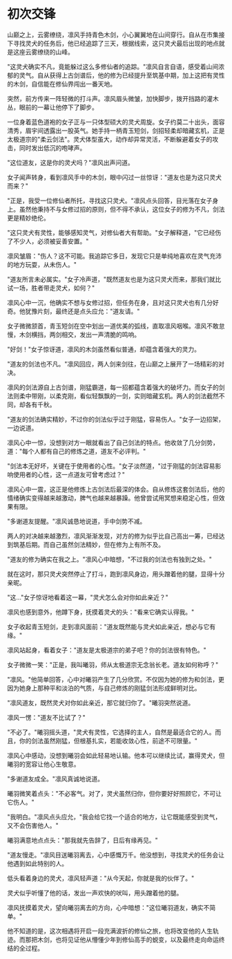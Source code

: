 # 初次交锋

山巅之上，云雾缭绕，凛风手持青色木剑，小心翼翼地在山间穿行。自从在市集接下寻找灵犬的任务后，他已经追踪了三天，根据线索，这只灵犬最后出现的地点就是这座云雾缭绕的山峰。

"这灵犬确实不凡，竟能躲过这么多修仙者的追踪。"凛风自言自语，感受着山间浓郁的灵气。自从获得上古剑谱后，他的修为已经提升至筑基中期，加上这把有灵性的木剑，自信能在修仙界闯出一番天地。

突然，前方传来一阵轻微的打斗声。凛风眉头微皱，加快脚步，拨开挡路的灌木丛，眼前的一幕让他停下了脚步。

一位身着蓝色道袍的女子正与一只体型硕大的灵犬周旋。女子约莫二十出头，面容清秀，眉宇间透露出一股英气。她手持一柄青玉短剑，剑招轻柔却暗藏玄机，正是太极道宗的"柔云剑法"。灵犬体型虽大，动作却异常灵活，不断躲避着女子的攻击，同时发出低沉的咆哮声。

"这位道友，这是你的灵犬吗？"凛风出声问道。

女子闻声转身，看到凛风手中的木剑，眼中闪过一丝惊讶："道友也是为这只灵犬而来？"

"正是，我受一位修仙者所托，寻找这只灵犬。"凛风点头回答，目光落在女子身上。虽然他秉持不与女修过招的原则，但不得不承认，这位女子的修为不凡，剑法更是精妙绝伦。

"这只灵犬有灵性，能够感知灵气，对修仙者大有帮助。"女子解释道，"它已经伤了不少人，必须被妥善安置。"

凛风皱眉："伤人？这不可能。我追踪它多日，发现它只是单纯地喜欢在灵气充沛的地方玩耍，从未伤人。"

"道友所言未必属实。"女子冷声道，"既然道友也是为这只灵犬而来，那我们就比试一场，胜者带走灵犬，如何？"

凛风心中一沉，他确实不想与女修过招，但任务在身，且对这只灵犬也有几分好奇。他犹豫片刻，最终还是点头应允："道友请。"

女子微微颔首，青玉短剑在空中划出一道优美的弧线，直取凛风咽喉。凛风不敢怠慢，木剑横挡，两剑相交，发出一声清脆的鸣响。

"好剑！"女子惊讶道，凛风的木剑虽然看似普通，却蕴含着强大的灵力。

"道友的剑法也不凡。"凛风回应，两人剑来剑往，在山巅之上展开了一场精彩的对决。

凛风的剑法源自上古剑谱，刚猛霸道，每一招都蕴含着强大的破坏力。而女子的剑法则柔中带刚，以柔克刚，看似轻飘飘的一剑，实则暗藏玄机。两人的剑法截然不同，却各有千秋。

"道友的剑法确实精妙，不过你的剑法似乎过于刚猛，容易伤人。"女子一边招架，一边说道。

凛风心中一惊，没想到对方一眼就看出了自己剑法的特点。他收敛了几分剑势，道："每个人都有自己的修炼之道，道友不必评判。"

"剑法本无好坏，关键在于使用者的心性。"女子淡然道，"过于刚猛的剑法容易影响使用者的心性，这一点道友可曾考虑过？"

凛风心中一震，这正是他修炼上古剑法后最深的体会。自从修炼这套剑法后，他的情绪确实变得越来越激动，脾气也越来越暴躁。他曾尝试用冥想来稳定心性，但效果有限。

"多谢道友提醒。"凛风诚恳地说道，手中剑势不减。

两人的对决越来越激烈，凛风渐渐发现，对方的修为似乎比自己高出一筹，已经达到筑基后期。而自己虽然剑法精妙，但在修为上有所不及。

"道友的修为确实在我之上。"凛风心中暗想，"不过我的剑法也有独到之处。"

就在这时，那只灵犬突然停止了打斗，跑到凛风身边，用头蹭着他的腿，显得十分亲昵。

"这..."女子惊讶地看着这一幕，"灵犬怎么会对你如此亲近？"

凛风也感到意外，他蹲下身，抚摸着灵犬的头："看来它确实认得我。"

女子收起青玉短剑，走到凛风面前："道友既然能与灵犬如此亲近，想必与它有缘。"

凛风站起身，看着女子："道友是太极道宗的弟子吧？你的剑法很有特色。"

女子微微一笑："正是，我叫曦羽，师从太极道宗无念翁长老。道友如何称呼？"

"凛风。"他简单回答，心中对曦羽产生了几分欣赏。不仅因为她的修为和剑法，更因为她身上那种平和淡泊的气质，与自己修炼的刚猛剑法形成鲜明对比。

"凛风道友，既然灵犬对你如此亲近，那它就归你了。"曦羽突然说道。

凛风一愣："道友不比试了？"

"不必了。"曦羽摇头道，"灵犬有灵性，它选择的主人，自然是最适合它的人。而且，你的剑法虽然刚猛，但根基扎实，若能收敛心性，前途不可限量。"

凛风心中感动，没想到曦羽会如此轻易地认输。他本可以继续比试，赢得灵犬，但曦羽的宽容让他心生敬意。

"多谢道友成全。"凛风真诚地说道。

曦羽微笑着点头："不必客气。对了，灵犬虽然归你，但你要好好照顾它，不可让它伤人。"

"我明白。"凛风点头应允，"我会给它找一个适合的地方，让它既能感受到灵气，又不会伤害他人。"

曦羽满意地点点头："那我就先告辞了，日后有缘再见。"

"道友慢走。"凛风目送曦羽离去，心中感慨万千。他没想到，寻找灵犬的任务会让他遇到如此特别的人。

低头看着身边的灵犬，凛风轻声道："从今天起，你就是我的伙伴了。"

灵犬似乎听懂了他的话，发出一声欢快的吠叫，用头蹭着他的腿。

凛风抚摸着灵犬，望向曦羽离去的方向，心中暗想："这位曦羽道友，确实不简单。"

他不知道的是，这次相遇将开启一段充满波折的修仙之旅，也将改变他的人生轨迹。而那把木剑，也将见证他从懵懂少年到修仙高手的蜕变，以及最终走向命运终结的全过程。